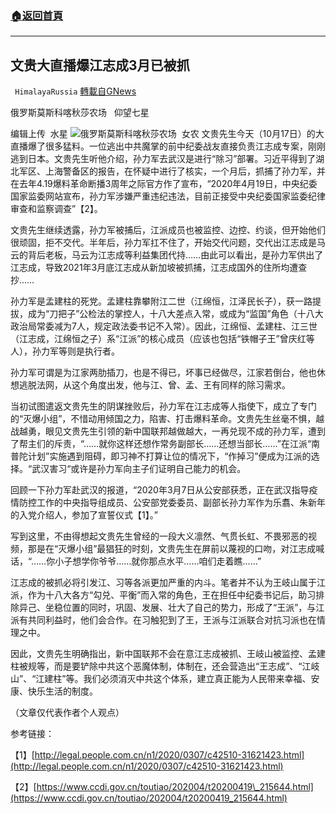###  [:house:返回首頁](https://github.com/ourhimalayas/txt)
---


## 文贵大直播爆江志成3月已被抓
` HimalayaRussia` [轉載自GNews](https://gnews.org/zh-hans/1600668/)

俄罗斯莫斯科喀秋莎农场   仰望七星

编辑上传  水星
![](https://assets.gnews.org/wp-content/uploads/2021/10/G-5.jpg)俄罗斯莫斯科喀秋莎农场  女农
文贵先生今天（10月17日）的大直播爆了很多猛料。一位逃出中共魔掌的前中纪委战友直接负责江志成专案，刚刚逃到日本。文贵先生听他介绍，孙力军去武汉是进行“除习”部署。习近平得到了湖北军区、上海警备区的报告，在怀疑中进行了核实，一个月后，抓捕了孙力军，并在去年4.19爆料革命断播3周年之际官方作了宣布，“2020年4月19日，中央纪委国家监委网站宣布，孙力军涉嫌严重违纪违法，目前正接受中央纪委国家监委纪律审查和监察调查”【2】。

文贵先生继续透露，孙力军被捕后，江派成员也被监控、边控、约谈，但开始他们很顽固，拒不交代。半年后，孙力军扛不住了，开始交代问题，交代出江志成是马云的背后老板，马云为江志成等利益集团代持……由此可以看出，是孙力军供出了江志成，导致2021年3月底江志成从新加坡被抓捕，江志成国外的住所均遭查抄……

孙力军是孟建柱的死党。孟建柱靠攀附江二世（江绵恒，江泽民长子），获一路提拔，成为“刀把子”公检法的掌控人，十八大差点入常，或成为“监国”角色（十八大政治局常委减为7人，规定政法委书记不入常）。因此，江绵恒、孟建柱、江三世（江志成，江绵恒之子）系“江派”的核心成员（应该也包括“铁帽子王”曾庆红等人），孙力军等则是执行者。

孙力军可谓是为江家两肋插刀，也是不得已，坏事已经做尽，江家若倒台，他也休想逃脱法网，从这个角度出发，他与江、曾、孟、王有同样的除习需求。

当初试图遣返文贵先生的阴谋挫败后，孙力军在江志成等人指使下，成立了专门的“灭爆小组”，不惜动用倾国之力，陷害、打击爆料革命。文贵先生丝毫不惧，越战越勇，眼见文贵先生引领的新中国联邦越做越大，一再兑现不成的孙力军，遭到了帮主们的斥责，“……就你这样还想作常务副部长……还想当部长……”在江派“南普陀计划”实施遇到阻碍，即习神不打算让位的情况下，“作掉习”便成为江派的选择。“武汉害习“或许是孙力军向主子们证明自己能力的机会。

回顾一下孙力军赴武汉的报道，“2020年3月7日从公安部获悉，正在武汉指导疫情防控工作的中央指导组成员、公安部党委委员、副部长孙力军作为乐翥、朱新年的入党介绍人，参加了宣誓仪式【1】。”

写到这里，不由得想起文贵先生曾经的一段大义凛然、气贯长虹、不畏邪恶的视频，那是在“灭爆小组”最猖狂的时刻，文贵先生在屏前以蔑视的口吻，对江志成喊话，“……你小子想学你爷爷……就你那点水平……咱们走着瞧……”

江志成的被抓必将引发江、习等各派更加严重的内斗。笔者并不认为王岐山属于江派，作为十八大各方“勾兑、平衡”而入常的角色，王在担任中纪委书记后，助习排除异己、坐稳位置的同时，巩固、发展、壮大了自己的势力，形成了“王派”，与江派有共同利益时，他们会合作。在习触犯到了王，王派与江派联合对抗习派也在情理之中。

因此，文贵先生明确指出，新中国联邦不会在意江志成被抓、王岐山被监控、孟建柱被规等，而是要铲除中共这个恶魔体制，体制在，还会营造出“王志成”、“江岐山”、“江建柱”等。我们必须消灭中共这个体系，建立真正能为人民带来幸福、安康、快乐生活的制度。

（文章仅代表作者个人观点）

参考链接：

【1】[http://legal.people.com.cn/n1/2020/0307/c42510-31621423.html](http://legal.people.com.cn/n1/2020/0307/c42510-31621423.html)

【2】[https://www.ccdi.gov.cn/toutiao/202004/t20200419\_215644.html](https://www.ccdi.gov.cn/toutiao/202004/t20200419_215644.html)
